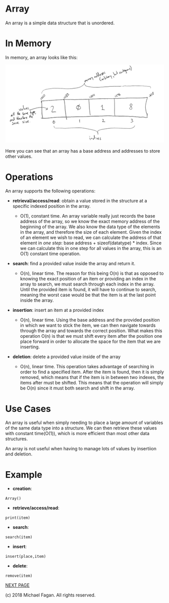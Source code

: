 # Array

An array is a simple data structure that is unordered.

# In Memory

In memory, an array looks like this:

![Image of Array in Memory](images/array_memory.png)

Here you can see that an array has a base address and addresses to store other values.

# Operations

An array supports the following operations:

* **retrieval/access/read**: obtain a value stored in the structure at a specific indexed position in the array.
  * O(1), constant time. An array variable really just records the base address of the array, so we know the exact memory address of the beginning of the array. We also know the data type of the elements in the array, and therefore the size of each element. Given the index of an element we wish to read, we can calculate the address of that element in *one step*: base address + sizeof(datatype) * index. Since we can calculate this in one step for all values in the array, this is an O(1) constant time operation.

* **search**: find a provided value inside the array and return it.
  * O(n), linear time. The reason for this being O(n) is that as opposed to knowing the exact position of an item or providing an index in the array to search, we must search through each index in the array. Until the provided item is found, it will have to continue to search, meaning the worst case would be that the item is at the last point inside the array.

* **insertion**: insert an item at a provided index
  * O(n), linear time. Using the base address and the provided position in which we want to stick the item, we can then navigate towards through the array and towards the correct position. What makes this operation O(n) is that we must shift every item after the position one place forward in order to allocate the space for the item that we are inserting.

* **deletion**: delete a provided value inside of the array
  * O(n), linear time. This operation takes advantage of searching in order to find a specified item. After the item is found, then it is simply removed, which means that if the item is in between two indexes, the items after must be shifted. This means that the operation will simply be O(n) since it must both search and shift in the array.
  
# Use Cases

An array is useful when simply needing to place a large amount of variables of the same data type into a structure. We can then retrieve these values with constant time(O(1)), which is more efficient than most other data structures.

An array is not useful when having to manage lots of values by insertiion and deletion.

# Example

* **creation**:

~~~
Array()
~~~

* **retrieve/access/read**:

~~~
print(item)
~~~

* **search**:

~~~
search(item)
~~~

* **insert**:

~~~
insert(place,item)
~~~

* **delete**:

~~~
remove(item)
~~~

[NEXT PAGE](stack.md)

(c) 2018 Michael Fagan. All rights reserved.
